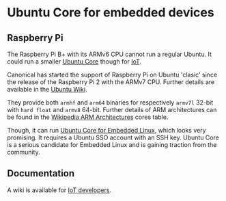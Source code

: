 # Ubuntu Core for embedded devices

## Raspberry Pi

The Raspberry Pi B+ with its ARMv6 CPU cannot run a regular Ubuntu. It could run
a smaller [Ubuntu Core][ubuntu-core] though for [IoT][ubuntu-iot].

Canonical has started the support of Raspberry Pi on Ubuntu 'clasic' since the
release of the Raspberry Pi 2 with the ARMv7 CPU. Further details are available
in the [Ubuntu Wiki][ubuntu-pis].

They provide both `armhf` and `arm64` binaries for respectively `armv7l` 32-bit
with `hard float` and `armv8` 64-bit. Further details of ARM architectures can
be found in the [Wikipedia ARM Architectures][wikipedia-arm] cores table.

Though, it can run [Ubuntu Core for Embedded Linux][ubuntu-embedded], which
looks very promising. It requires a Ubuntu SSO account with an SSH key. Ubuntu
Core is a serious candidate for Embedded Linux and is gaining traction from the
community.

## Documentation

A wiki is available for [IoT developers][ubuntu-iot-docs].


[ubuntu-core]:https://ubuntu.com/core
[ubuntu-iot]:https://ubuntu.com/internet-of-things
[ubuntu-pis]:https://wiki.ubuntu.com/ARM/RaspberryPi
[ubuntu-embedded]:https://ubuntu.com/embedded
[ubuntu-iot-docs]:https://docs.ubuntu.com/core/en/index
[wikipedia-arm]:https://en.wikipedia.org/wiki/ARM_architecture#Cores
